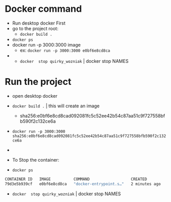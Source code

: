 # Docker command

-  Run desktop docker First
-  go to the project root: 
    - `docker build .`
- `docker ps`
- docker run -p 3000:3000 image
    - ex: `docker run -p 3000:3000 e0bf6e8cd8ca`
- - `docker  stop quirky_wozniak` | docker stop NAMES





#   Run the project 

- open desktop docker

- `docker build .` | this will create an image 
    - sha256:e0bf6e8cd8cad092081fc5c52ee42b54c87aa51c9f727558bfb590f2c132ce6a  
- `docker run -p 3000:3000 sha256:e0bf6e8cd8cad092081fc5c52ee42b54c87aa51c9f727558bfb590f2c132ce6a`
- 
- To Stop the container:
- `docker ps`
    
```dockerfile
CONTAINER ID   IMAGE          COMMAND                  CREATED         STATUS         PORTS                    NAMES
79d3e5b939cf   e0bf6e8cd8ca   "docker-entrypoint.s…"   2 minutes ago   Up 2 minutes   0.0.0.0:3000->3000/tcp   quirky_wozniak
```

- `docker  stop quirky_wozniak` | docker stop NAMES